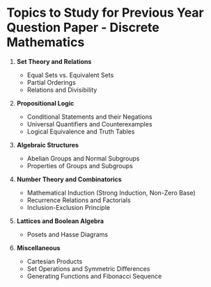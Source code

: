 # Topics to Study for Previous Year Question Paper - Discrete Mathematics

1. **Set Theory and Relations**
   - Equal Sets vs. Equivalent Sets
   - Partial Orderings
   - Relations and Divisibility

2. **Propositional Logic**
   - Conditional Statements and their Negations
   - Universal Quantifiers and Counterexamples
   - Logical Equivalence and Truth Tables

3. **Algebraic Structures**
   - Abelian Groups and Normal Subgroups
   - Properties of Groups and Subgroups

4. **Number Theory and Combinatorics**
   - Mathematical Induction (Strong Induction, Non-Zero Base)
   - Recurrence Relations and Factorials
   - Inclusion-Exclusion Principle

5. **Lattices and Boolean Algebra**
   - Posets and Hasse Diagrams

6. **Miscellaneous**
   - Cartesian Products
   - Set Operations and Symmetric Differences
   - Generating Functions and Fibonacci Sequence

